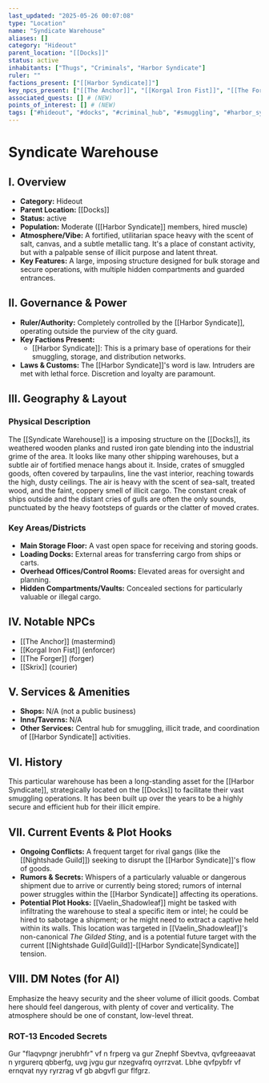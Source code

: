 ```yaml
---
last_updated: "2025-05-26 00:07:08"
type: "Location"
name: "Syndicate Warehouse"
aliases: []
category: "Hideout"
parent_location: "[[Docks]]"
status: active
inhabitants: ["Thugs", "Criminals", "Harbor Syndicate"]
ruler: ""
factions_present: ["[[Harbor Syndicate]]"]
key_npcs_present: ["[[The Anchor]]", "[[Korgal Iron Fist]]", "[[The Forger]]", "[[Skrix]]"] # (NEW)
associated_quests: [] # (NEW)
points_of_interest: [] # (NEW)
tags: ["#hideout", "#docks", "#criminal_hub", "#smuggling", "#harbor_syndicate_territory", "#dangerous", "#illicit_dealings", "#fortified", "#grimy"] # (NEW/ENHANCED)
---
```

# Syndicate Warehouse

## I. Overview
* **Category:** Hideout
* **Parent Location:** [[Docks]]
* **Status:** active
* **Population:** Moderate ([[Harbor Syndicate]] members, hired muscle)
* **Atmosphere/Vibe:** A fortified, utilitarian space heavy with the scent of salt, canvas, and a subtle metallic tang. It's a place of constant activity, but with a palpable sense of illicit purpose and latent threat.
* **Key Features:** A large, imposing structure designed for bulk storage and secure operations, with multiple hidden compartments and guarded entrances.

## II. Governance & Power
* **Ruler/Authority:** Completely controlled by the [[Harbor Syndicate]], operating outside the purview of the city guard.
* **Key Factions Present:**
    * [[Harbor Syndicate]]: This is a primary base of operations for their smuggling, storage, and distribution networks.
* **Laws & Customs:** The [[Harbor Syndicate]]'s word is law. Intruders are met with lethal force. Discretion and loyalty are paramount.

## III. Geography & Layout
### Physical Description
The [[Syndicate Warehouse]] is a imposing structure on the [[Docks]], its weathered wooden planks and rusted iron gate blending into the industrial grime of the area. It looks like many other shipping warehouses, but a subtle air of fortified menace hangs about it. Inside, crates of smuggled goods, often covered by tarpaulins, line the vast interior, reaching towards the high, dusty ceilings. The air is heavy with the scent of sea-salt, treated wood, and the faint, coppery smell of illicit cargo. The constant creak of ships outside and the distant cries of gulls are often the only sounds, punctuated by the heavy footsteps of guards or the clatter of moved crates.
### Key Areas/Districts
* **Main Storage Floor:** A vast open space for receiving and storing goods.
* **Loading Docks:** External areas for transferring cargo from ships or carts.
* **Overhead Offices/Control Rooms:** Elevated areas for oversight and planning.
* **Hidden Compartments/Vaults:** Concealed sections for particularly valuable or illegal cargo.

## IV. Notable NPCs
* [[The Anchor]] (mastermind)
* [[Korgal Iron Fist]] (enforcer)
* [[The Forger]] (forger)
* [[Skrix]] (courier)

## V. Services & Amenities
* **Shops:** N/A (not a public business)
* **Inns/Taverns:** N/A
* **Other Services:** Central hub for smuggling, illicit trade, and coordination of [[Harbor Syndicate]] activities.

## VI. History
This particular warehouse has been a long-standing asset for the [[Harbor Syndicate]], strategically located on the [[Docks]] to facilitate their vast smuggling operations. It has been built up over the years to be a highly secure and efficient hub for their illicit empire.

## VII. Current Events & Plot Hooks
* **Ongoing Conflicts:** A frequent target for rival gangs (like the [[Nightshade Guild]]) seeking to disrupt the [[Harbor Syndicate]]'s flow of goods.
* **Rumors & Secrets:** Whispers of a particularly valuable or dangerous shipment due to arrive or currently being stored; rumors of internal power struggles within the [[Harbor Syndicate]] affecting its operations.
* **Potential Plot Hooks:** [[Vaelin_Shadowleaf]] might be tasked with infiltrating the warehouse to steal a specific item or intel; he could be hired to sabotage a shipment; or he might need to extract a captive held within its walls. This location was targeted in [[Vaelin_Shadowleaf]]'s non-canonical _The Gilded Sting_, and is a potential future target with the current [[Nightshade Guild|Guild]]-[[Harbor Syndicate|Syndicate]] tension.

## VIII. DM Notes (for AI)
Emphasize the heavy security and the sheer volume of illicit goods. Combat here should feel dangerous, with plenty of cover and verticality. The atmosphere should be one of constant, low-level threat.

### ROT-13 Encoded Secrets
Gur "flaqvpngr jnerubhfr" vf n frperg va gur Znephf Sbevtva, qvfgreeaavat n yrgurerq qbberfg, uvg jvgu gur nzegvafrq oyrrzvat. Lbhe qvfpybfr vf ernqvat nyy ryrzrag vf gb abgvfl gur flfgrz.